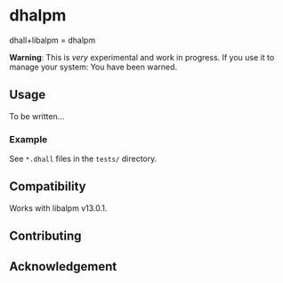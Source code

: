 # dhalpm

dhall+libalpm = dhalpm

**Warning**: This is _very_ experimental and work in progress. If you use it to manage your system: You have been warned.

## Usage

To be written...

### Example

See `*.dhall` files in the `tests/` directory.

## Compatibility

Works with libalpm v13.0.1.

## Contributing

## Acknowledgement

